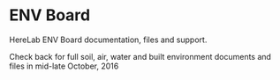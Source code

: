 # ENV Board
HereLab ENV Board documentation, files and support. 

Check back for full soil, air, water and built environment documents and files in mid-late October, 2016
